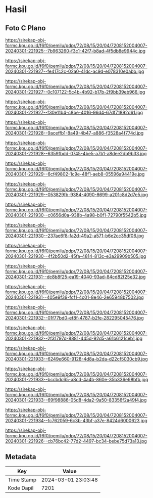 # Hasil

## Foto C Plano

https://sirekap-obj-formc.kpu.go.id/f6f0/pemilu/pdpr/72/08/15/20/04/7208152004007-20240301-221925--7b963260-f3c1-42f7-b8ad-4f5db8e9944c.jpg

https://sirekap-obj-formc.kpu.go.id/f6f0/pemilu/pdpr/72/08/15/20/04/7208152004007-20240301-221927--fe417c2c-02a0-41dc-ac9d-e078310e0abb.jpg

https://sirekap-obj-formc.kpu.go.id/f6f0/pemilu/pdpr/72/08/15/20/04/7208152004007-20240301-221927--0c107122-5c4b-4b92-b17b-2f9bb39eb966.jpg

https://sirekap-obj-formc.kpu.go.id/f6f0/pemilu/pdpr/72/08/15/20/04/7208152004007-20240301-221927--f30e11b4-c8be-4016-96d4-67df71892d61.jpg

https://sirekap-obj-formc.kpu.go.id/f6f0/pemilu/pdpr/72/08/15/20/04/7208152004007-20240301-221928--9aceffb1-8a49-4b47-a886-f3528a4f774d.jpg

https://sirekap-obj-formc.kpu.go.id/f6f0/pemilu/pdpr/72/08/15/20/04/7208152004007-20240301-221928--6359fbdd-0745-4be5-a7b1-a8dee2db9b33.jpg

https://sirekap-obj-formc.kpu.go.id/f6f0/pemilu/pdpr/72/08/15/20/04/7208152004007-20240301-221929--6cf49802-1c9e-48f1-aeb8-05596a94419e.jpg

https://sirekap-obj-formc.kpu.go.id/f6f0/pemilu/pdpr/72/08/15/20/04/7208152004007-20240301-221929--053829fb-9384-4090-8699-a201c8d2d7e5.jpg

https://sirekap-obj-formc.kpu.go.id/f6f0/pemilu/pdpr/72/08/15/20/04/7208152004007-20240301-221930--c0656d0a-938b-4a98-b0f1-72790f5542b5.jpg

https://sirekap-obj-formc.kpu.go.id/f6f0/pemilu/pdpr/72/08/15/20/04/7208152004007-20240301-221930--237ae6f8-fa2d-49a2-a571-b6e2cc35df06.jpg

https://sirekap-obj-formc.kpu.go.id/f6f0/pemilu/pdpr/72/08/15/20/04/7208152004007-20240301-221930--4f2b50d2-45fa-4814-813c-e3a29909b505.jpg

https://sirekap-obj-formc.kpu.go.id/f6f0/pemilu/pdpr/72/08/15/20/04/7208152004007-20240301-221931--dc8b8f25-ea19-4040-93ad-84cd82f25e32.jpg

https://sirekap-obj-formc.kpu.go.id/f6f0/pemilu/pdpr/72/08/15/20/04/7208152004007-20240301-221931--405e9f39-fcf1-4c01-8e46-2e65948b7502.jpg

https://sirekap-obj-formc.kpu.go.id/f6f0/pemilu/pdpr/72/08/15/20/04/7208152004007-20240301-221932--01f77bd0-ef8f-4787-b2fe-282295045476.jpg

https://sirekap-obj-formc.kpu.go.id/f6f0/pemilu/pdpr/72/08/15/20/04/7208152004007-20240301-221932--2f31797d-8881-445d-92d5-a61b6121ceb1.jpg

https://sirekap-obj-formc.kpu.go.id/f6f0/pemilu/pdpr/72/08/15/20/04/7208152004007-20240301-221933--6249e660-9128-4d8a-b2da-d22cf5030cb9.jpg

https://sirekap-obj-formc.kpu.go.id/f6f0/pemilu/pdpr/72/08/15/20/04/7208152004007-20240301-221933--bccbdc65-a8cd-4a4b-860e-35b336e98bfb.jpg

https://sirekap-obj-formc.kpu.go.id/f6f0/pemilu/pdpr/72/08/15/20/04/7208152004007-20240301-221933--69f98886-05d8-4da2-9a50-83356f2a49f4.jpg

https://sirekap-obj-formc.kpu.go.id/f6f0/pemilu/pdpr/72/08/15/20/04/7208152004007-20240301-221934--fc762059-6c3b-43bf-a37e-8424d6000623.jpg

https://sirekap-obj-formc.kpu.go.id/f6f0/pemilu/pdpr/72/08/15/20/04/7208152004007-20240301-221926--cb76bc42-77d2-4497-bc34-bebe75d73a13.jpg


## Metadata

| Key        | Value               |
| ---------- | ------------------- |
| Time Stamp | 2024-03-01 23:03:48 |
| Kode Dapil | 7201                |



